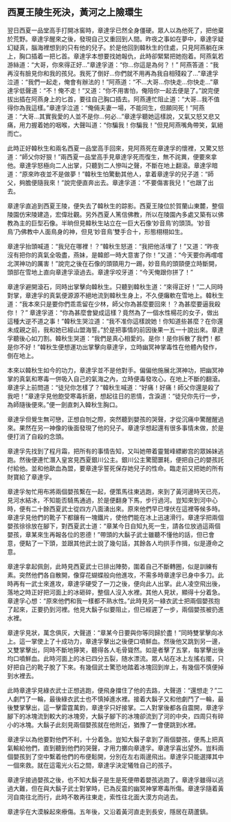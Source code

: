 西夏王陵生死決，黃河之上險環生
------------------------------

翌日西夏一品堂高手打開冰窖時，章達孚已然全身僵硬。眾人以為他死了，把他棄於荒野。章達孚醒來之後，發現自己又重回到人間。昨夜之事如在夢中，章達孚疑幻疑真，腦海裡想到的只有他的兒子。於是他回到韓秋生的住處，只見阿燕躺在床上，胸口插着一把匕首。章達孚本想要找她報仇，此時卻緊緊把她抱着。阿燕氣若游絲道：“大哥，你來得正好...”章達孚道：“你...你這是為何？！” 阿燕答道：“我再沒有臉見你和我的孩兒。我死了倒好...你們就不用再為我自相殘殺了...”章達孚泣道：“我們一起走，俺會有辦法的！”阿燕道：“不...大哥...你快走...你快走...”章達孚低聲道：“不！俺不走！”又道：“你不用害怕，俺陪你一起去便是了。”說完便拔出插在阿燕身上的匕首，要往自己胸口插去。阿燕連忙阻止道：“大哥...我不值得你為我這樣。”章達孚泣道：“俺倆夫妻一場，不能同生，但願同死！”阿燕道：“大哥...其實我愛的人並不是你...何必...”章達孚聽她這樣說，又氣又怒又悲又痛，用力握着她的咽喉，大聲叫道：“你騙我！你騙我！”但見阿燕嘴角帶笑，氣絕而亡。

此時正好韓秋生和兩名西夏一品堂高手回來，見阿燕死在章達孚的懷裡，又驚又怒道：“師父你好狠！”兩西夏一品堂高手見章達孚死而復生，無不詫異，便要來拿他。章達孚怒極向二人出掌，只聽到二人慘叫之聲，不斷在地上翻滾。章達孚暗道：“原來昨夜並不是做夢！”韓秋生怕驚動其他人，拿着章達孚的兒子道：“師父，夠膽便隨我來！”說完便直奔出去。章達孚道：“不要傷害我兒！”也跟了出去。

章達孚直追到西夏王陵，便失去了韓秋生的踪影。西夏王陵位於賀蘭山東麓，整個陵園仿宋陵建造，宏偉壯觀。另外西夏人篤信佛教，所以在陵園內多處又築有以佛教為主的巨型石像。半晌但見韓秋生站立在一巨大石像‘妙音鳥’的頭頂。‘妙音鳥’乃佛教中人面鳥身的神，但見‘妙音鳥’雙手合十，形態栩栩如生。

章達孚抬頭喊道：“我兒在哪裡！？”韓秋生怒道：“我把他活埋了！”又道：“昨夜沒有把你的真氣全吸盡，燕妹，是韓郎一時大意害了你！”又道：“今天要你再嚐嚐北溟神功的厲害！”說完之後在石像的頭頸用力一踢，妙音鳥的頭頸便立時斷開，頭部在雪地上直向章達孚滾過去。章達孚咬牙道：“今天俺跟你拼了！”

章達孚避開滾石，同時出掌擊向韓秋生。只聽到韓秋生道：“來得正好！”二人同時對掌，章達孚的真氣便源源不絕地流到韓秋生身上，不久便癱軟在雪地上。韓秋生道：“我本來只是要你們乖乖留在少林，師父你為甚麼要回來！？為甚麼要逼我殺你！？” 章達孚道：“你為甚麼會變成這樣？竟然為了一個水性楊花的女子，做出這種大逆不道之事！”韓秋生哭泣道：“我不准你這樣說她！你知道些甚麼？在你還未成親之前，我和她已經山盟海誓。”於是把事情的前因後果一五一十說出來。章達孚聽後心如刀割。韓秋生哭道：“我們是真心相愛的。是你！是你拆散了我們！都是你不好！”韓秋生便想運功出掌擊向章達孚，立時幽冥神掌毒性在他體內發作，倒在地上。

本來以韓秋生如今的功力，章達孚並不是他對手。偏偏他施展北溟神功，把幽冥神掌的真氣和寒毒一併吸入自己的氣海之內，立時便毒發攻心，在地上不斷的翻滾。章達孚上前問道：“徒兒你怎樣了？”韓秋生喊道：“好痛！好痛！師父你還是殺了我吧！”章達孚見他飽受寒毒折磨，想起往日的恩情，含淚道：“徒兒你先行一步，為師隨後便來。”便一劍直刺入韓秋生胸口。

章達孚但覺生無可戀，正想自刎之際，突然聽到嬰孩的哭聲，才從沉痛中驚醒醒過來。果然在另一神像的後面發現了他的兒子。章達孚想起還有很多事情未做，於是便打消了自殺的念頭。

章達孚先找到了程月霜，把所有的事情告知，又叫她帶着靈鷲峰縹緲宫的眾姊妹逃跑。然後便連忙潛入皇宮見西夏銀川公主。銀川公主驚聞噩耗，便把自己的嬰孩託付給他。並和他歃血為盟，要章達孚誓死保存她兒子的性命。臨走前又把她的所有財寶給了章達孚。

章達孚匆忙用布將兩個嬰孩繫在一起，便策馬往東逃跑，來到了黃河邊時天已亮，見河水結冰，不知能否騎馬通過，於是便翻身下馬，步行過河。豈知來到河中心時，便有二十餘西夏武士從四方八面湧出來。原來他們早已埋伏在這裡等候多時。章達孚見他們的靴子下都鑲有一塊鐵片，使他們能在冰上迅速滑行。章達孚把兩個嬰孩徐徐放在腳下，對西夏武士道：“章某今日自知九死一生，請各位放過這兩個嬰孩，章某來生再報各位的恩德！”帶頭的大鬍子武士雖聽不懂他的話，但已會意，便點了一下頭，並跟其他武士說了幾句話，其餘各人均拱手作揖，似是遵命之意。

章達孚拿起佩劍，此時見西夏武士已排出陣勢，圍着自己不斷轉圈，似是訓練有素。突然他們各自散開，像穿花蝴蝶般向他進攻，不需多時章達孚已身中多刀。此時再有一武士來進攻，章達孚硬受了一刀之後，便向此人出掌。此人凌空飛出後，落地之時正好把河面上的冰砸碎，整個人沒入水裡。其他人見狀，顯得十分着急。章達孚心想：“原來他們和我一樣都不熟水性。”此時見另一綠衣武士把兩個嬰孩抱了起來，正要扔到河裡。他見大鬍子似要阻止，但已經遲了一步，兩個嬰孩被扔進水裡。

章達孚見狀，萬念俱灰，大聲道：“章某今日要與你等同歸於盡！”同時雙掌擊向冰上。這一掌使上了十成功力，章達孚擊出之後便口噴鮮血。然後他又跳到另一邊，又雙掌擊出，同時不斷地獰笑，聽得各人毛骨聳然。如是者擊了五掌，每掌擊出後均口噴鮮血。此時河面上的冰已四分五裂，随水漂流。眾人站在冰上左搖右擺，只好把自己的靴子脫了下來。有幾個武士驚恐地踏着冰塊回到岸上，有幾個不慎便掉到水裡去。

此時章達孚見綠衣武士正想逃跑，便飛身擋住了他的去路，大聲道：“還想走？”二人劇鬥了一輪，最後綠衣武士也不慎掉進水裡。接着大鬍子又和他劇鬥了一輪，最後雙掌擊出，這一擊雷霆萬鈞，章達孚只好接掌。二人對掌後都各自震開，章達孚腳下的冰塊流到較大的冰塊旁，大鬍子腳下的冰塊卻流到了河的中央，四周只有碎小的冰塊。大鬍子此刻見兩個嬰孩就在他附近，猶豫了一會便跳到水裡。

章達孚以為他要對他們不利，十分着急。豈知大鬍子拿到了兩個嬰孩，便馬上把真氣輸給他們，直到聽到他們的哭聲，才用力擲向章達孚。章達孚喜出望外。豈料兩個嬰孩到了空中繫着他們的布便鬆開，分別在左右兩邊飛出。章達孚只能選擇其中一個來救。就在這電光火石之間，章達孚決定犧牲自己的孩子。

章達孚接過嬰孩之後，也不知大鬍子是生是死便帶着嬰孩逃跑了。章達孚雖得以逃過大難，但在與大鬍子武士對掌時，已為反震的幽冥神掌寒毒所傷。章達孚隨着黃河自南往北而行，此時不敢再往東走，索性往北面大漠方向逃去。

章達孚在大漠躲起來療傷。五年後，又沿着黃河直走到長安，隱居在葫蘆鎮。
